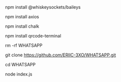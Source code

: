 

npm install @whiskeysockets/baileys

npm install axios

npm install chalk

npm install qrcode-terminal

rm -rf WHATSAPP

git clone https://github.com/ERIIC-3XO/WHATSAPP.git

cd WHATSAPP

node index.js

